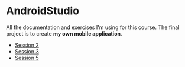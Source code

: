 # AndroidStudio
All the documentation and exercises I'm using for this course.
The final project is to create **my own mobile application**.

- [Session 2](https://github.com/HugoDELCROIX/AndroidStudio/blob/main/Session%202.md)
- [Session 3](https://github.com/HugoDELCROIX/AndroidStudio/blob/main/Session%203.md)
- [Session 5](https://github.com/HugoDELCROIX/AndroidStudio/blob/main/Session%205.md)
